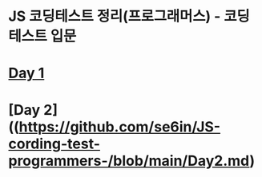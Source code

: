 # JS 코딩테스트 정리(프로그래머스) - 코딩테스트 입문

# [Day 1](https://github.com/se6in/JS-cording-test-programmers-/blob/main/Day1.md)
# [Day 2]((https://github.com/se6in/JS-cording-test-programmers-/blob/main/Day2.md)

